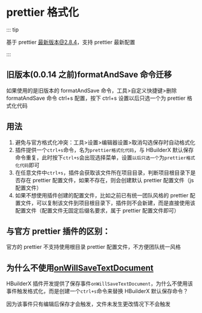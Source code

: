 # prettier 格式化

::: tip

基于 prettier 最新版本@2.8.4，支持 prettier 最新配置

:::

## 旧版本(0.0.14 之前)formatAndSave 命令迁移

如果使用的是旧版本的 formatAndSave 命令，工具>自定义快捷键>删除 formatAndSave 命令 ctrl+s 配置，按下 ctrl+s 设置以后只选一个为 prettier 格式化代码

## 用法

1. 避免与官方格式化冲突：工具>设置>编辑器设置>取消勾选保存时自动格式化
2. 插件提供一个`ctrl+s`命令，名为`prettier格式化代码`，与 HBuilderX 默认保存命令重复，此时按下`ctrl+s`会出现选择菜单，设置`以后只选一个`为`prettier格式化代码`即可
3. 在任意文件中`ctrl+s`，插件会获取该文件所在项目目录，判断项目根目录下是否存在 prettier 配置文件，如果不存在，则会创建默认 prettier 配置文件（js 配置文件）
4. 如果不想使用插件创建的配置文件，比如之前已有统一团队风格的 prettier 配置文件，可以复制该文件到项目根目录下，插件则不会新建，而是直接使用该配置文件（配置文件无固定后缀名要求，属于 prettier 配置文件即可）

## 与官方 prettier 插件的区别：

官方的 prettier 不支持使用根目录 prettier 配置文件，不方便团队统一风格

## 为什么不使用[onWillSaveTextDocument](https://hx.dcloud.net.cn/ExtensionDocs/Api/workspace/onWillSaveTextDocument?id=onwillsavetextdocument)

HBuilderX 插件开发提供了保存事件`onWillSaveTextDocument`，为什么不使用该事件触发格式化，而是创建一个`ctrl+s`命令来替换 HBuilderX 默认保存命令？

因为该事件只有编辑后保存才会触发，文件未发生更改情况下不会触发

 <git-talk/>

